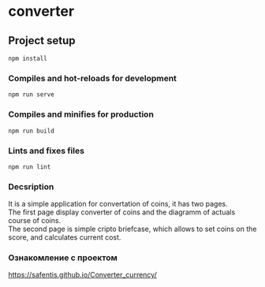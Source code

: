 # converter

## Project setup
```
npm install
```

### Compiles and hot-reloads for development
```
npm run serve
```

### Compiles and minifies for production
```
npm run build
```

### Lints and fixes files
```
npm run lint
```
### Decsription

It is a simple application for convertation of coins, it has two pages.<br>
The first page display converter of coins and the diagramm of actuals course of coins.<br>
The second page is simple cripto briefcase, which allows to set coins on the score, and calculates current cost.<br> 

### Ознакомление с проектом
https://safentis.github.io/Converter_currency/